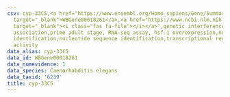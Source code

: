 ```yaml
---
csv: cyp-33C5,<a href="https://www.ensembl.org/Homo_sapiens/Gene/Summary?db=core;g=WBGene00018261"
  target="_blank">WBGene00018261</a>,<a href="https://www.ncbi.nlm.nih.gov/pubmed/30894454"
  target="_blank"><i class="fas fa-file"></i></a>",genetic interference,functional
  association,prime adult stage, RNA-seq assay, hsf-1 overexpression,nucleotide sequence
  identification,nucleotide sequence identification,transcriptional regulation,up-regulates
  activity
data_alias: cyp-33C5
data_id: WBGene00018261
data_numevidence: 1
data_species: Caenorhabditis elegans
data_taxid: '6239'
title: cyp-33C5
---
```

